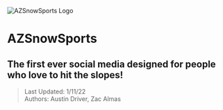 ![AZSnowSports Logo](AssetFolderLogo.png)
# AZSnowSports
## The first ever social media designed for people who love to hit the slopes!
> Last Updated: 1/11/22</br>
> Authors: Austin Driver, Zac Almas
